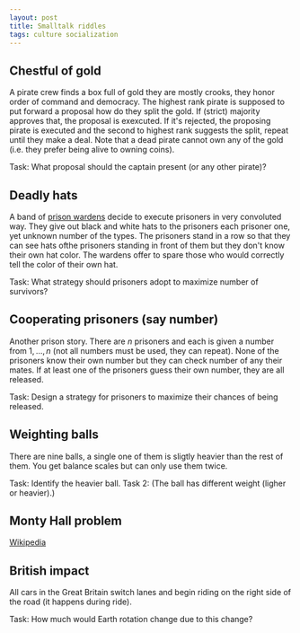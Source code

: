 ```yaml
---
layout: post
title: Smalltalk riddles
tags: culture socialization
---
```


## Chestful of gold

A pirate crew finds a box full of gold they are mostly crooks, they honor order
of command and democracy.
The highest rank pirate is supposed to put forward a proposal how do they split
the gold. If (strict) majority approves that, the proposal is exexcuted. If
it's rejected, the proposing pirate is executed and the second to highest rank
suggests the split, repeat until they make a deal.
Note that a dead pirate cannot own any of the gold (i.e. they prefer being
alive to owning coins).

Task: What proposal should the captain present (or any other pirate)?


## Deadly hats

A band of
[prison wardens](https://en.wikipedia.org/wiki/Stanford_prison_experiment)
decide to execute prisoners in very convoluted way. They give out black and
white hats to the prisoners each prisoner one, yet unknown number of the types.
The prisoners stand in a row so that they can see hats ofthe prisoners standing
in front of them but they don't know their own hat color.
The wardens offer to spare those who would correctly tell the color of their
own hat.

Task: What strategy should prisoners adopt to maximize number of survivors?


## Cooperating prisoners (say number)

Another prison story. There are $n$ prisoners and each is given a number from
$1,...,n$ (not all numbers must be used, they can repeat). None of the
prisoners know their own number but they can check number of any their mates.
If at least one of the prisoners guess their own number, they are all released.

Task: Design a strategy for prisoners to maximize their chances of being
released.

## Weighting balls

There are nine balls, a single one of them is sligtly heavier than the rest of
them. You get balance scales but can only use them twice.

Task: Identify the heavier ball.
Task 2: (The ball has different weight (ligher or heavier).)

## Monty Hall problem

[Wikipedia](https://en.wikipedia.org/wiki/Monty_Hall_problem)

## British impact

All cars in the Great Britain switch lanes and begin riding on the right side
of the road (it happens during ride).

Task: How much would Earth rotation change due to this change?

